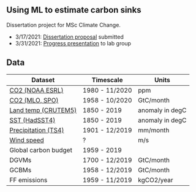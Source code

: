 ## Using ML to estimate carbon sinks
Dissertation project for MSc Climate Change. 

- 3/17/2021: [Dissertation proposal](https://github.com/sallymatson/carbon_sinks/blob/main/Dissertation%20Proposal.pdf) submitted
- 3/31/2021: [Progress presentation](https://docs.google.com/presentation/d/1cRt70FpyEDJgw5rioyKlGI4nsppwOjQM4TiY3B94d3Q/edit) to lab group

## Data

| Dataset                | Timescale      | Units      |
| ---------------------- | -------------- | ---------- |
| [CO2 (NOAA ESRL)](https://www.esrl.noaa.gov/gmd/ccgg/trends/gl_data.html)| 1980 - 11/2020 | ppm        |
| [CO2 (MLO, SPO)](https://scrippsco2.ucsd.edu/data/atmospheric_co2/mlo.html)         | 1958 - 10/2020 | GtC/month  |
| [Land temp (CRUTEM5)](https://crudata.uea.ac.uk/cru/data/temperature/) | 1850 - 2019    | anomaly in degC    |
| [SST (HadSST4)](https://crudata.uea.ac.uk/cru/data/temperature/) | 1850 - 2019    | anomaly in degC    |
| [Precipitation (TS4)](https://catalogue.ceda.ac.uk/uuid/89e1e34ec3554dc98594a5732622bce9)    | 1901 - 12/2019 | mm/month   |
| [Wind speed](https://psl.noaa.gov/data/gridded/data.ncep.reanalysis.derived.surface.html)    | ? | m/s  |
| Global carbon budget   | 1959 - 2019    |            |
| DGVMs                  | 1700 - 12/2019 | GtC/month  |
| GCBMs                  | 1958 - 12/2019 | GtC/month  |
| FF emissions           | 1959 - 11/2019 | kgCO2/year |

